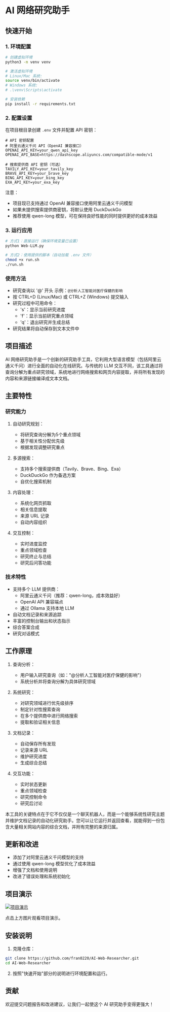 # AI 网络研究助手

## 快速开始

### 1. 环境配置
```bash
# 创建虚拟环境
python3 -m venv venv

# 激活虚拟环境
# Linux/Mac 系统:
source venv/bin/activate
# Windows 系统:
# .\venv\Scripts\activate

# 安装依赖
pip install -r requirements.txt
```

### 2. 配置设置
在项目根目录创建 `.env` 文件并配置 API 密钥：
```env
# API 密钥配置
# 阿里云通义千问 API（OpenAI 兼容接口）
OPENAI_API_KEY=your_qwen_api_key
OPENAI_API_BASE=https://dashscope.aliyuncs.com/compatible-mode/v1

# 搜索提供商 API 密钥（可选）
TAVILY_API_KEY=your_tavily_key
BRAVE_API_KEY=your_brave_key
BING_API_KEY=your_bing_key
EXA_API_KEY=your_exa_key
```
注意：
- 项目现已支持通过 OpenAI 兼容接口使用阿里云通义千问模型
- 如果未提供搜索提供商密钥，将默认使用 DuckDuckGo
- 推荐使用 qwen-long 模型，可在保持良好性能的同时提供更好的成本效益

### 3. 运行应用
```bash
# 方式1：直接运行（确保环境变量已设置）
python Web-LLM.py

# 方式2：使用提供的脚本（自动加载 .env 文件）
chmod +x run.sh
./run.sh
```

### 使用方法
- 研究查询以 '@' 开头
  示例：`@分析人工智能对医疗保健的影响`
- 按 CTRL+D (Linux/Mac) 或 CTRL+Z (Windows) 提交输入
- 研究过程中可用命令：
  - 's'：显示当前研究进度
  - 'f'：显示当前研究重点领域
  - 'q'：退出研究并生成总结
- 研究结果将自动保存到文本文件中

## 项目描述
AI 网络研究助手是一个创新的研究助手工具，它利用大型语言模型（包括阿里云通义千问）进行全面的自动化在线研究。与传统的 LLM 交互不同，该工具通过将查询分解为重点研究领域，系统地进行网络搜索和网页内容提取，并将所有发现的内容和来源链接编译成文本文档。

## 主要特性

### 研究能力
1. 自动研究规划：
   - 将研究查询分解为5个重点领域
   - 基于相关性分配优先级
   - 根据发现调整研究重点

2. 多源搜索：
   - 支持多个搜索提供商（Tavily、Brave、Bing、Exa）
   - DuckDuckGo 作为备选方案
   - 自优化搜索机制

3. 内容处理：
   - 系统化网页抓取
   - 相关信息提取
   - 来源 URL 记录
   - 自动内容组织

4. 交互控制：
   - 实时进度监控
   - 重点领域检查
   - 研究终止与总结
   - 研究后问答功能

### 技术特性
- 支持多个 LLM 提供商：
  - 阿里云通义千问（推荐：qwen-long，成本效益好）
  - OpenAI API 兼容端点
  - 通过 Ollama 支持本地 LLM
- 自动文档记录和来源追踪
- 丰富的控制台输出和状态指示
- 综合答案合成
- 研究对话模式

## 工作原理

1. 查询分析：
   - 用户输入研究查询（如："@分析人工智能对医疗保健的影响"）
   - 系统分析并将查询分解为具体研究领域

2. 系统研究：
   - 对研究领域进行优先级排序
   - 制定针对性搜索查询
   - 在多个提供商中进行网络搜索
   - 提取和验证相关信息

3. 文档记录：
   - 自动保存所有发现
   - 记录来源 URL
   - 维护研究进度
   - 生成综合总结

4. 交互功能：
   - 实时状态更新
   - 重点领域检查
   - 研究控制命令
   - 研究后讨论

本工具的关键特点在于它不仅仅是一个聊天机器人，而是一个能够系统性研究主题并维护文档记录的自动化研究助手。您可以让它运行并返回查看，就能得到一份包含大量相关网站内容的综合文档，并附有完整的来源归属。

## 更新和改进
- 添加了对阿里云通义千问模型的支持
- 通过使用 qwen-long 模型优化了成本效益
- 增强了文档和使用说明
- 改进了错误处理和系统初始化

## 项目演示

[![项目演示](https://img.youtube.com/vi/hS7Q1B8N1mQ/0.jpg)](https://youtu.be/hS7Q1B8N1mQ "项目演示")

点击上方图片观看项目演示。

## 安装说明

1. 克隆仓库：
```sh
git clone https://github.com/fran0220/AI-Web-Researcher.git
cd AI-Web-Researcher
```

2. 按照"快速开始"部分的说明进行环境配置和运行。

## 贡献
欢迎提交问题报告和改进建议，让我们一起使这个 AI 研究助手变得更强大！
